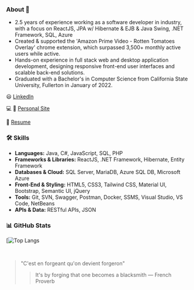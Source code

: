 ### About 👋
- 2.5 years of experience working as a software developer in industry, with a focus on ReactJS, JPA w/ Hibernate & EJB & Java Swing, .NET Framework, SQL, Azure
- Created & supported the 'Amazon Prime Video - Rotten Tomatoes Overlay' chrome extension, which surpassed 3,500+ monthly active users while active.
- Hands-on experience in full stack web and desktop application development, designing responsive front-end user interfaces and scalable back-end solutions.
- Graduated with a Bachelor's in Computer Science from California State University, Fullerton in January of 2022.

:smiley: [LinkedIn](https://www.linkedin.com/in/ernesto-hooghkirk/)

:computer: :iphone: [Personal Site](https://ernesto-h.dev/)

:bookmark_tabs: [Resume](https://drive.google.com/file/d/1CdInIw23ny1L3VrxlTT4Xo5_6-m8qVYu/view)

### 🛠 Skills
- **Languages:** Java, C#, JavaScript, SQL, PHP
- **Frameworks & Libraries:** ReactJS, .NET Framework, Hibernate, Entity Framework
- **Databases & Cloud:** SQL Server, MariaDB, Azure SQL DB, Microsoft Azure
- **Front-End & Styling:** HTML5, CSS3, Tailwind CSS, Material UI, Bootstrap, Semantic UI, jQuery
- **Tools:** Git, SVN, Swagger, Postman, Docker, SSMS, Visual Studio, VS Code, NetBeans
- **APIs & Data:** RESTful APIs, JSON

### 📊 GitHub Stats
<!-- [![Anurag's GitHub stats](https://github-readme-stats.vercel.app/api?username=ernestohkirk&show_icons=true&theme=swift)](https://github.com/anuraghazra/github-readme-stats) -->

[![Top Langs](https://github-readme-stats.vercel.app/api/top-langs/?username=ernestohkirk&layout=compact&theme=tokyonight)

<br/>

> "C'est en forgeant qu'on devient forgeron"
> > It's by forging that one becomes a blacksmith
― French Proverb
